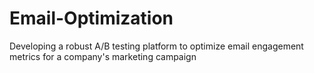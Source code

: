 # Email-Optimization
Developing a robust A/B testing platform to optimize email engagement metrics for a company's marketing campaign
